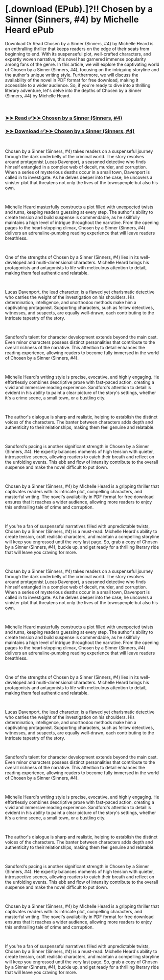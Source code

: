 # [.download (EPub).]?!! Chosen by a Sinner (Sinners, #4) by Michelle Heard ePub

<p>Download Or Read Chosen by a Sinner (Sinners, #4) by Michelle Heard is an enthralling thriller that keeps readers on the edge of their seats from beginning to end. With its suspenseful plot, well-crafted characters, and expertly woven narrative, this novel has garnered immense popularity among fans of the genre. In this article, we will explore the captivating world of Chosen by a Sinner (Sinners, #4), focusing on the intriguing storyline and the author's unique writing style. Furthermore, we will discuss the availability of the novel in PDF format for free download, making it accessible to a wider audience. So, if you're ready to dive into a thrilling literary adventure, let's delve into the depths of Chosen by a Sinner (Sinners, #4) by Michelle Heard.</p>
<p>&nbsp;</p>

### [➤➤ Read ✅➤➤ Chosen by a Sinner (Sinners, #4)](https://pdfworldcenter.com/?book=59740334)

### [➤➤ Download ✅➤➤ Chosen by a Sinner (Sinners, #4)](https://pdfworldcenter.com/?book=59740334)

<p>&nbsp;</p>
<p>Chosen by a Sinner (Sinners, #4) takes readers on a suspenseful journey through the dark underbelly of the criminal world. The story revolves around protagonist Lucas Davenport, a seasoned detective who finds himself entangled in a complex web of deceit, murder, and corruption. When a series of mysterious deaths occur in a small town, Davenport is called in to investigate. As he delves deeper into the case, he uncovers a sinister plot that threatens not only the lives of the townspeople but also his own.</p>
<p>&nbsp;</p>
<p>Michelle Heard masterfully constructs a plot filled with unexpected twists and turns, keeping readers guessing at every step. The author's ability to create tension and build suspense is commendable, as he skillfully maintains a high level of intrigue throughout the narrative. From the opening pages to the heart-stopping climax, Chosen by a Sinner (Sinners, #4) delivers an adrenaline-pumping reading experience that will leave readers breathless.</p>
<p>&nbsp;</p>
<p>One of the strengths of Chosen by a Sinner (Sinners, #4) lies in its well-developed and multi-dimensional characters. Michelle Heard brings his protagonists and antagonists to life with meticulous attention to detail, making them feel authentic and relatable.</p>
<p>&nbsp;</p>
<p>Lucas Davenport, the lead character, is a flawed yet charismatic detective who carries the weight of the investigation on his shoulders. His determination, intelligence, and unorthodox methods make him a captivating protagonist. Supporting characters, such as fellow detectives, witnesses, and suspects, are equally well-drawn, each contributing to the intricate tapestry of the story.</p>
<p>&nbsp;</p>
<p>Sandford's talent for character development extends beyond the main cast. Even minor characters possess distinct personalities that contribute to the overall richness of the narrative. This attention to detail enhances the reading experience, allowing readers to become fully immersed in the world of Chosen by a Sinner (Sinners, #4).</p>
<p>&nbsp;</p>
<p>Michelle Heard's writing style is precise, evocative, and highly engaging. He effortlessly combines descriptive prose with fast-paced action, creating a vivid and immersive reading experience. Sandford's attention to detail is evident in his ability to paint a clear picture of the story's settings, whether it's a crime scene, a small town, or a bustling city.</p>
<p>&nbsp;</p>
<p>The author's dialogue is sharp and realistic, helping to establish the distinct voices of the characters. The banter between characters adds depth and authenticity to their relationships, making them feel genuine and relatable.</p>
<p>&nbsp;</p>
<p>Sandford's pacing is another significant strength in Chosen by a Sinner (Sinners, #4). He expertly balances moments of high tension with quieter, introspective scenes, allowing readers to catch their breath and reflect on the unfolding events. This ebb and flow of intensity contribute to the overall suspense and make the novel difficult to put down.</p>
<p>&nbsp;</p>
<p>Chosen by a Sinner (Sinners, #4) by Michelle Heard is a gripping thriller that captivates readers with its intricate plot, compelling characters, and masterful writing. The novel's availability in PDF format for free download ensures that it reaches a wider audience, allowing more readers to enjoy this enthralling tale of crime and corruption.</p>
<p>&nbsp;</p>
<p>If you're a fan of suspenseful narratives filled with unpredictable twists, Chosen by a Sinner (Sinners, #4) is a must-read. Michelle Heard's ability to create tension, craft realistic characters, and maintain a compelling storyline will keep you engrossed until the very last page. So, grab a copy of Chosen by a Sinner (Sinners, #4), buckle up, and get ready for a thrilling literary ride that will leave you craving for more.</p>
<p>&nbsp;</p>
<p>Chosen by a Sinner (Sinners, #4) takes readers on a suspenseful journey through the dark underbelly of the criminal world. The story revolves around protagonist Lucas Davenport, a seasoned detective who finds himself entangled in a complex web of deceit, murder, and corruption. When a series of mysterious deaths occur in a small town, Davenport is called in to investigate. As he delves deeper into the case, he uncovers a sinister plot that threatens not only the lives of the townspeople but also his own.</p>
<p>&nbsp;</p>
<p>Michelle Heard masterfully constructs a plot filled with unexpected twists and turns, keeping readers guessing at every step. The author's ability to create tension and build suspense is commendable, as he skillfully maintains a high level of intrigue throughout the narrative. From the opening pages to the heart-stopping climax, Chosen by a Sinner (Sinners, #4) delivers an adrenaline-pumping reading experience that will leave readers breathless.</p>
<p>&nbsp;</p>
<p>One of the strengths of Chosen by a Sinner (Sinners, #4) lies in its well-developed and multi-dimensional characters. Michelle Heard brings his protagonists and antagonists to life with meticulous attention to detail, making them feel authentic and relatable.</p>
<p>&nbsp;</p>
<p>Lucas Davenport, the lead character, is a flawed yet charismatic detective who carries the weight of the investigation on his shoulders. His determination, intelligence, and unorthodox methods make him a captivating protagonist. Supporting characters, such as fellow detectives, witnesses, and suspects, are equally well-drawn, each contributing to the intricate tapestry of the story.</p>
<p>&nbsp;</p>
<p>Sandford's talent for character development extends beyond the main cast. Even minor characters possess distinct personalities that contribute to the overall richness of the narrative. This attention to detail enhances the reading experience, allowing readers to become fully immersed in the world of Chosen by a Sinner (Sinners, #4).</p>
<p>&nbsp;</p>
<p>Michelle Heard's writing style is precise, evocative, and highly engaging. He effortlessly combines descriptive prose with fast-paced action, creating a vivid and immersive reading experience. Sandford's attention to detail is evident in his ability to paint a clear picture of the story's settings, whether it's a crime scene, a small town, or a bustling city.</p>
<p>&nbsp;</p>
<p>The author's dialogue is sharp and realistic, helping to establish the distinct voices of the characters. The banter between characters adds depth and authenticity to their relationships, making them feel genuine and relatable.</p>
<p>&nbsp;</p>
<p>Sandford's pacing is another significant strength in Chosen by a Sinner (Sinners, #4). He expertly balances moments of high tension with quieter, introspective scenes, allowing readers to catch their breath and reflect on the unfolding events. This ebb and flow of intensity contribute to the overall suspense and make the novel difficult to put down.</p>
<p>&nbsp;</p>
<p>Chosen by a Sinner (Sinners, #4) by Michelle Heard is a gripping thriller that captivates readers with its intricate plot, compelling characters, and masterful writing. The novel's availability in PDF format for free download ensures that it reaches a wider audience, allowing more readers to enjoy this enthralling tale of crime and corruption.</p>
<p>&nbsp;</p>
<p>If you're a fan of suspenseful narratives filled with unpredictable twists, Chosen by a Sinner (Sinners, #4) is a must-read. Michelle Heard's ability to create tension, craft realistic characters, and maintain a compelling storyline will keep you engrossed until the very last page. So, grab a copy of Chosen by a Sinner (Sinners, #4), buckle up, and get ready for a thrilling literary ride that will leave you craving for more.</p>
<p>&nbsp;</p>
